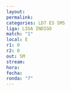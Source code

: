 ```yaml
---
layout: 
permalink: 
categories: LD7 ES SMS
liga: LIGA INDIGO
match: "1"
local: E
r1: 0
r2: 0
out: SM
stream: 
hora: 
fecha: 
ronda: "7"
---
```

